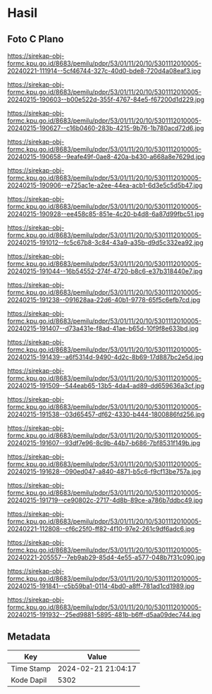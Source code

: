 # Hasil

## Foto C Plano

https://sirekap-obj-formc.kpu.go.id/8683/pemilu/pdpr/53/01/11/20/10/5301112010005-20240221-111914--5cf46744-327c-40d0-bde8-720d4a08eaf3.jpg

https://sirekap-obj-formc.kpu.go.id/8683/pemilu/pdpr/53/01/11/20/10/5301112010005-20240215-190603--b00e522d-355f-4767-84e5-f67200d1d229.jpg

https://sirekap-obj-formc.kpu.go.id/8683/pemilu/pdpr/53/01/11/20/10/5301112010005-20240215-190627--c16b0460-283b-4215-9b76-1b780acd72d6.jpg

https://sirekap-obj-formc.kpu.go.id/8683/pemilu/pdpr/53/01/11/20/10/5301112010005-20240215-190658--9eafe49f-0ae8-420a-b430-a668a8e7629d.jpg

https://sirekap-obj-formc.kpu.go.id/8683/pemilu/pdpr/53/01/11/20/10/5301112010005-20240215-190906--e725ac1e-a2ee-44ea-acb1-6d3e5c5d5b47.jpg

https://sirekap-obj-formc.kpu.go.id/8683/pemilu/pdpr/53/01/11/20/10/5301112010005-20240215-190928--ee458c85-851e-4c20-b4d8-6a87d99fbc51.jpg

https://sirekap-obj-formc.kpu.go.id/8683/pemilu/pdpr/53/01/11/20/10/5301112010005-20240215-191012--fc5c67b8-3c84-43a9-a35b-d9d5c332ea92.jpg

https://sirekap-obj-formc.kpu.go.id/8683/pemilu/pdpr/53/01/11/20/10/5301112010005-20240215-191044--16b54552-274f-4720-b8c6-e37b318440e7.jpg

https://sirekap-obj-formc.kpu.go.id/8683/pemilu/pdpr/53/01/11/20/10/5301112010005-20240215-191238--091628aa-22d6-40b1-9778-65f5c6efb7cd.jpg

https://sirekap-obj-formc.kpu.go.id/8683/pemilu/pdpr/53/01/11/20/10/5301112010005-20240215-191407--d73a431e-f8ad-41ae-b65d-10f9f8e633bd.jpg

https://sirekap-obj-formc.kpu.go.id/8683/pemilu/pdpr/53/01/11/20/10/5301112010005-20240215-191439--a6f5314d-9490-4d2c-8b69-17d887bc2e5d.jpg

https://sirekap-obj-formc.kpu.go.id/8683/pemilu/pdpr/53/01/11/20/10/5301112010005-20240215-191509--544eab65-13b5-4da4-ad89-dd659636a3cf.jpg

https://sirekap-obj-formc.kpu.go.id/8683/pemilu/pdpr/53/01/11/20/10/5301112010005-20240215-191538--03d65457-df62-4330-b444-1800886fd256.jpg

https://sirekap-obj-formc.kpu.go.id/8683/pemilu/pdpr/53/01/11/20/10/5301112010005-20240215-191607--93df7e96-8c9b-44b7-b686-7bf8531f149b.jpg

https://sirekap-obj-formc.kpu.go.id/8683/pemilu/pdpr/53/01/11/20/10/5301112010005-20240215-191628--090ed047-a840-4871-b5c6-f9cf13be757a.jpg

https://sirekap-obj-formc.kpu.go.id/8683/pemilu/pdpr/53/01/11/20/10/5301112010005-20240215-191719--ce90802c-2717-4d8b-89ce-a786b7ddbc49.jpg

https://sirekap-obj-formc.kpu.go.id/8683/pemilu/pdpr/53/01/11/20/10/5301112010005-20240221-112808--cf6c25f0-ff82-4f10-97e2-261c9df6adc6.jpg

https://sirekap-obj-formc.kpu.go.id/8683/pemilu/pdpr/53/01/11/20/10/5301112010005-20240221-205557--7eb9ab29-85d4-4e55-a577-048b7f31c090.jpg

https://sirekap-obj-formc.kpu.go.id/8683/pemilu/pdpr/53/01/11/20/10/5301112010005-20240215-191841--c5b59ba1-0114-4bd0-a8ff-781ad1cd1989.jpg

https://sirekap-obj-formc.kpu.go.id/8683/pemilu/pdpr/53/01/11/20/10/5301112010005-20240215-191932--25ed9881-5895-481b-b6ff-d5aa09dec744.jpg


## Metadata

| Key        | Value               |
| ---------- | ------------------- |
| Time Stamp | 2024-02-21 21:04:17 |
| Kode Dapil | 5302                |



